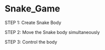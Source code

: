 # Snake_Game

STEP 1: Create Snake Body

STEP 2: Move the Snake body simultaneously

STEP 3: Control the body
